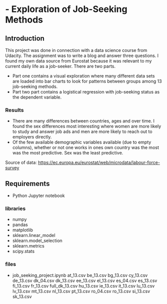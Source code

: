 # - Exploration of Job-Seeking Methods
## Introduction
This project was done in connection with a data science course from Udacity. The assignment was to write a blog and answer three questions. I found my own data source from Eurostat because it was relevant to my current daily life as a job-seeker. 
There are two parts. 
- Part one contains a visual exploration where many different data sets are loaded into bar charts to look for patterns between groups among 13 job-seeking methods. 
- Part two part contains a logistical regression with job-seeking status as the dependent variable. 
### Results
- There are many differences between countries, ages and over time. I found the sex differences most interesting where women are more likely to study and answer job ads and men are more likely to reach out to employers directly. 
- Of the few available demographic variables available (due to empty columns), whether or not one works in ones own country was the most was the most predictive. Sex was the least predictive. 

Source of data: https://ec.europa.eu/eurostat/web/microdata/labour-force-survey

## Requirements
- Python Jupyter notebook 
### libraries
- numpy
- pandas
- matplotlib
- sklearn.linear_model
- sklearn.model_selection
- sklearn.metrics
- scipy.stats

### files
- job_seeking_project.ipynb
at_13.csv
be_13.csv
bg_13.csv
cy_13.csv
de_13.csv
dk_04.csv
dk_13.csv
ee_13.csv
el_13.csv
es_04.csv
es_13.csv
fi_13.csv
fr_13.csv
full_dk_13.csv
hu_13.csv
ie_13.csv
it_13.csv
lu_13.csv
lv_13.csv
mt_13.csv
nl_13.csv
pt_13.csv
ro_04.csv
ro_13.csv
si_13.csv
sk_13.csv
